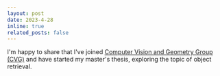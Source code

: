 ```yaml
---
layout: post
date: 2023-4-28
inline: true
related_posts: false
---
```


I'm happy to share that I've joined [Computer Vision and Geometry Group (CVG)](https://cvg.ethz.ch/) and have started my master's thesis, exploring the topic of object retrieval.
<!-- I start my master's thesis at [Computer Vision and Geometry Group (CVG)](https://cvg.ethz.ch/). -->

<!-- A simple inline announcement with Markdown emoji! :sparkles: :smile: -->
